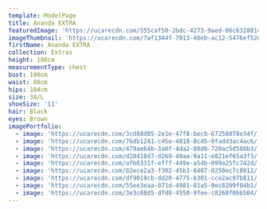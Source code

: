 ```yaml
---
template: ModelPage
title: Ananda EXTRA
featuredImage: 'https://ucarecdn.com/555caf50-2bdc-4273-9aed-06c63288142c/'
imageThumbnail: 'https://ucarecdn.com/7af1344f-7013-48eb-ac12-5476ef52dfbc/'
firstName: Ananda EXTRA
collection: Extras
height: 180cm
measurementType: chest
bust: 100cm
waist: 88cm
hips: 104cm
size: 34/L
shoeSize: '11'
hair: Black
eyes: Brown
imagePortfolio:
  - image: 'https://ucarecdn.com/3cd88d85-2e1e-47f8-bec8-67258078e34f/'
  - image: 'https://ucarecdn.com/76db1241-c45e-4818-8c45-9fadd3ac4ac6/'
  - image: 'https://ucarecdn.com/479ae64b-3a0f-4da2-88d8-720ac5d588b3/'
  - image: 'https://ucarecdn.com/d20418d7-d269-40aa-9a11-e821ef65a3f3/'
  - image: 'https://ucarecdn.com/afb6331f-efff-449e-a54b-099a25fc742d/'
  - image: 'https://ucarecdn.com/82ece2a3-f302-45b3-8407-0250ec7c8012/'
  - image: 'https://ucarecdn.com/df9019cb-dd20-4775-b301-cce2ac97b811/'
  - image: 'https://ucarecdn.com/55ee3eaa-071d-4981-81a5-0ec8209f84b1/'
  - image: 'https://ucarecdn.com/3e3c68d5-dfd8-4550-9fee-c8268f0bb504/'
---
```



